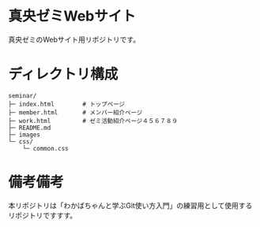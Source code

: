 # 真央ゼミWebサイト
真央ゼミのWebサイト用リポジトリです。

# ディレクトリ構成
```
seminar/
├─ index.html        # トップページ
├─ member.html       # メンバー紹介ページ
├─ work.html         # ゼミ活動紹介ページ４５６７８９
├─ README.md
├─ images
└─ css/
    └─ common.css
```

# 備考備考
本リポジトリは「わかばちゃんと学ぶGit使い方入門」の練習用として使用するリポジトリですすす。